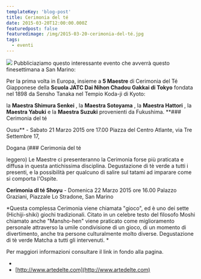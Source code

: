 ```yaml
---
templateKey: 'blog-post'
title: Cerimonia del té
date: 2015-03-20T12:00:00.000Z
featuredpost: false
featuredimage: /img/2015-03-20-cerimonia-del-té.jpg
tags:
  - eventi
---
```



![](/img/2015-03-20-cerimonia-del-té.jpg)
Pubbliciaziamo questo interessante evento che avverrà questo finesettimana a San Marino: 

 Per la prima volta in Europa, insieme a **5 Maestre**  di Cerimonia del Té Giapponese della **Scuola JATC Dai Nihon Chadou Gakkai di Tokyo**  fondata nel 1898 da Sensho Tanaka nel Tempio Koda-ji di Kyoto:   

 la **Maestra Shimura Senkei** , la **Maestra Sotoyama** , la **Maestra Hattori** , la **Maestra Yabuki**  e la **Maestra Suzuki**  provenienti da Fukushima. **### Cerimonia del té 

 Ousu**  - Sabato 21 Marzo 2015 ore 17.00 Piazza del Centro Atlante, via Tre Settembre 17,   

Dogana (### Cerimonia del té 

 leggero) Le Maestre ci presenteranno la Cerimonia forse più praticata e diffusa in questa antichissima disciplina. Degustazione di tè verde a tutti i presenti, e la possibilità per qualcuno di salire sul tatami ad imparare come si comporta l'Ospite. 

 **Cerimonia dl té Shoyu**  - Domenica 22 Marzo 2015 ore 16.00 Palazzo Graziani, Piazzale Lo Stradone, San Marino 

 *Questa complessa Cerimonia viene chiamata "gioco", ed è uno dei sette (Hichiji-shiki) giochi tradizionali. Citato in un celebre testo del filosofo Moshi chiamato anche "Mansho-hen" viene praticato come miglioramento personale attraverso la umile condivisione di un gioco, di un momento di divertimento, anche tra persone culturalmente molto diverse. Degustazione di tè verde Matcha a tutti gli intervenuti. *  

 

 Per maggiori informazioni consultare il link in fondo alla pagina. 

  - 
 - [http://www.artedelte.com](http://www.artedelte.com) 
